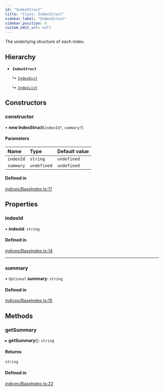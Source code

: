 ```yaml
---
id: "IndexStruct"
title: "Class: IndexStruct"
sidebar_label: "IndexStruct"
sidebar_position: 0
custom_edit_url: null
---
```


The underlying structure of each index.

## Hierarchy

- **`IndexStruct`**

  ↳ [`IndexDict`](IndexDict.md)

  ↳ [`IndexList`](IndexList.md)

## Constructors

### constructor

• **new IndexStruct**(`indexId?`, `summary?`)

#### Parameters

| Name | Type | Default value |
| :------ | :------ | :------ |
| `indexId` | `string` | `undefined` |
| `summary` | `undefined` | `undefined` |

#### Defined in

[indices/BaseIndex.ts:17](https://github.com/run-llama/LlamaIndexTS/blob/9d0cadf/packages/core/src/indices/BaseIndex.ts#L17)

## Properties

### indexId

• **indexId**: `string`

#### Defined in

[indices/BaseIndex.ts:14](https://github.com/run-llama/LlamaIndexTS/blob/9d0cadf/packages/core/src/indices/BaseIndex.ts#L14)

___

### summary

• `Optional` **summary**: `string`

#### Defined in

[indices/BaseIndex.ts:15](https://github.com/run-llama/LlamaIndexTS/blob/9d0cadf/packages/core/src/indices/BaseIndex.ts#L15)

## Methods

### getSummary

▸ **getSummary**(): `string`

#### Returns

`string`

#### Defined in

[indices/BaseIndex.ts:22](https://github.com/run-llama/LlamaIndexTS/blob/9d0cadf/packages/core/src/indices/BaseIndex.ts#L22)
